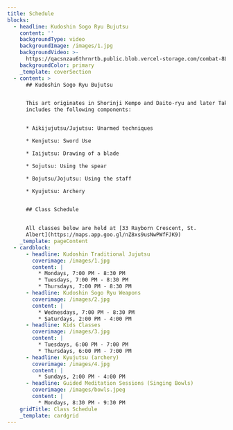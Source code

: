 ```yaml
---
title: Schedule
blocks:
  - headline: Kudoshin Sogo Ryu Bujutsu
    content: ''
    backgroundType: video
    backgroundImage: /images/1.jpg
    backgroundVideo: >-
      https://qacsnzau6thrnrtb.public.blob.vercel-storage.com/combat-8LQbKX1IJyYIlf1sRGq8UC8rxF9KWc.mp4
    backgroundColor: primary
    _template: coverSection
  - content: >
      ## Kudoshin Sogo Ryu Bujutsu


      This art originates in Shorinji Kempo and Daito-ryu and later Taka-ryu and
      includes the following components:


      * Aikijujutsu/Jujutsu: Unarmed techniques

      * Kenjutsu: Sword Use

      * Iaijutsu: Drawing of a blade

      * Sojutsu: Using the spear

      * Bojutsu/Jojutsu: Using the staff

      * Kyujutsu: Archery


      ## Class Schedule


      All classes below are held at [33 Rayborn Crescent, St.
      Albert](https://maps.app.goo.gl/nZ8xs9usNwPWfFJK9)
    _template: pageContent
  - cardblock:
      - headline: Kudoshin Traditional Jujutsu
        coverimage: /images/1.jpg
        content: |
          * Mondays, 7:00 PM - 8:30 PM
          * Tuesdays, 7:00 PM - 8:30 PM
          * Thursdays, 7:00 PM - 8:30 PM
      - headline: Kudoshin Sogo Ryu Weapons
        coverimage: /images/2.jpg
        content: |
          * Wednesdays, 7:00 PM - 8:30 PM
          * Saturdays, 2:00 PM - 4:00 PM
      - headline: Kids Classes
        coverimage: /images/3.jpg
        content: |
          * Tuesdays, 6:00 PM - 7:00 PM
          * Thursdays, 6:00 PM - 7:00 PM
      - headline: Kyujutsu (archery)
        coverimage: /images/4.jpg
        content: |
          * Sundays, 2:00 PM - 4:00 PM
      - headline: Guided Meditation Sessions (Singing Bowls)
        coverimage: /images/bowls.jpeg
        content: |
          * Mondays, 8:30 PM - 9:30 PM
    gridTitle: Class Schedule
    _template: cardgrid
---
```


